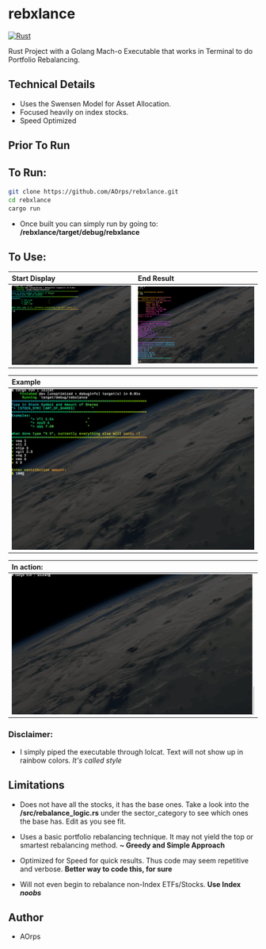 # rebxlance

[![Rust](https://github.com/AOrps/rebxlance/actions/workflows/rust.yml/badge.svg)](https://github.com/AOrps/rebxlance/actions/workflows/rust.yml)

Rust Project with a Golang Mach-o Executable that works in Terminal to do Portfolio Rebalancing. 

## Technical Details
* Uses the Swensen Model for Asset Allocation. 
* Focused heavily on index stocks.
* Speed Optimized

## Prior To Run


##  To Run:
```sh
git clone https://github.com/AOrps/rebxlance.git
cd rebxlance
cargo run 
```

* Once built you can simply run by going to: **/rebxlance/target/debug/rebxlance** 

## To Use: 
| Start Display             | End Result
|:---------------------|:------------
|![](img/program_start.png)|![](img/program_end.png)

|Example
|:----------
|![](img/program_mid.png)

|In action:
|:---------------------
|![](img/git_init.gif)

### Disclaimer:
* I simply piped the executable through lolcat. Text will not show up in rainbow colors.  _It's called style_

## Limitations
* Does not have all the stocks, it has the base ones. Take a look into the **/src/rebalance_logic.rs** under the sector_category to see which ones the base has. Edit as you see fit. 

* Uses a basic portfolio rebalancing technique. It may not yield the top or smartest rebalancing method. **~ Greedy and Simple Approach**

* Optimized for Speed for quick results. Thus code may seem repetitive and verbose. **Better way to code this, for sure**

* Will not even begin to rebalance non-Index ETFs/Stocks. **Use Index _noobs_**


## Author 
* AOrps
